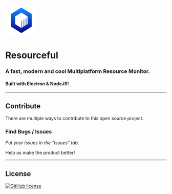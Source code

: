 <img src="./assets/rm.svg" height="100px" draggable="false"/>

# Resourceful
### A fast, modern and cool Multiplatform Resource Monitor.
#### Built with Electron & NodeJS!

---

## Contribute
There are multiple ways to contribute to this open source project.

### Find Bugs / Issues
*Put your issues in the "Issues" tab.*

Help us make the product better!

---

## License
[![GitHub license](https://img.shields.io/github/license/oneraze/resourceful?color=blue&label=Open%20Source)](https://github.com/oneraze/resourceful/blob/main/LICENSE)

